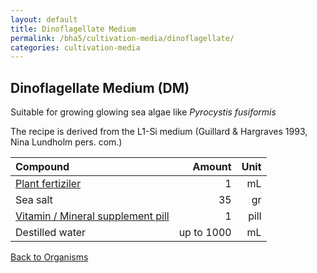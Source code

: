 ```yaml
---
layout: default
title: Dinoflagellate Medium
permalink: /bha5/cultivation-media/dinoflagellate/
categories: cultivation-media
---
```


## Dinoflagellate Medium (DM)

Suitable for growing glowing sea algae like *Pyrocystis fusiformis*

The recipe is derived from the L1-Si medium (Guillard & Hargraves 1993, Nina Lundholm pers. com.)

|Compound| Amount | Unit |
|:-------|-------:|-----:|
|[Plant fertiziler](https://www.pokon.nl/huis/kamerplanten/pokon-universeel/)|1|mL|
|Sea salt|35|gr|
|[Vitamin / Mineral supplement pill](https://www.kruidvat.nl/kruidvat-multi-a-z-compleet-tabletten/p/57417)|1|pill|
|Destilled water| up to 1000|mL|

[Back to Organisms](/bha4/organisms/)
